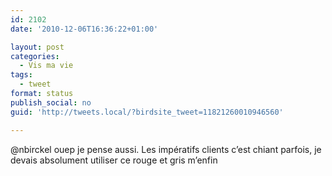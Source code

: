 ```yaml
---
id: 2102
date: '2010-12-06T16:36:22+01:00'

layout: post
categories:
  - Vis ma vie
tags:
  - tweet
format: status
publish_social: no
guid: 'http://tweets.local/?birdsite_tweet=11821260010946560'

---
```


@nbirckel ouep je pense aussi. Les impératifs clients c’est chiant parfois, je devais absolument utiliser ce rouge et gris m’enfin
